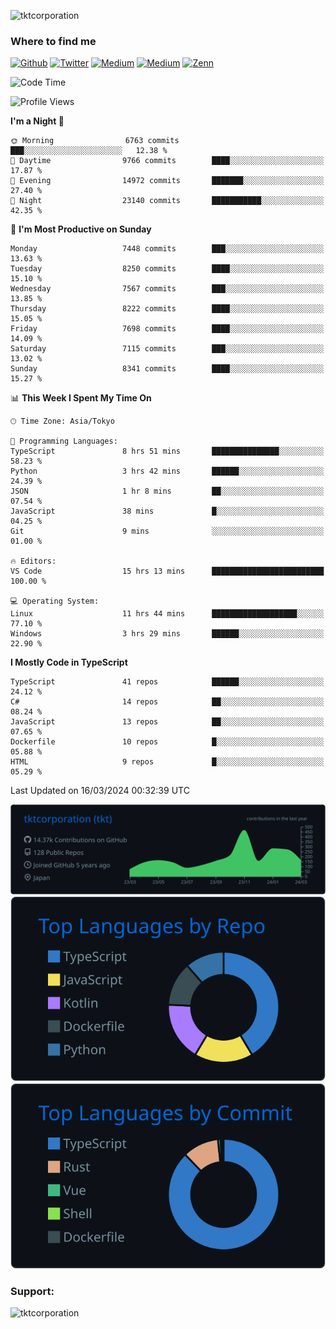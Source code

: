 <p align="left"> <img src="https://komarev.com/ghpvc/?username=tktcorporation&label=Profile%20views&color=0e75b6&style=flat" alt="tktcorporation" /> </p>

<h3>Where to find me</h3>
<p>
<a href="https://github.com/tktcorporation" target="_blank"><img alt="Github" src="https://img.shields.io/badge/GitHub-%2312100E.svg?&style=for-the-badge&logo=Github&logoColor=white" /></a>
<a href="https://twitter.com/tktcorporation" target="_blank"><img alt="Twitter" src="https://img.shields.io/badge/twitter-%231DA1F2.svg?&style=for-the-badge&logo=twitter&logoColor=white" /></a>
<a href="https://www.linkedin.com/in/tktcorporation" target="_blank"><img alt="Medium" src="https://img.shields.io/badge/linkdin-0a66c2.svg?&style=for-the-badge&logo=linkedin&logoColor=white" /></a>
<a href="https://qiita.com/tktcorporation" target="_blank"><img alt="Medium" src="https://img.shields.io/badge/qiita-55C500.svg?&style=for-the-badge&logo=qiita&logoColor=white" /></a>
<a href="https://zenn.dev/tktcorporation" target="_blank"><img alt="Zenn" src="https://img.shields.io/badge/Zenn-3EA8FF.svg?&style=for-the-badge&logo=Zenn&logoColor=white" /></a>
</p>
  
<!--START_SECTION:waka-->
![Code Time](http://img.shields.io/badge/Code%20Time-1%2C442%20hrs%204%20mins-blue)

![Profile Views](http://img.shields.io/badge/Profile%20Views-5-blue)

**I'm a Night 🦉** 

```text
🌞 Morning                6763 commits        ███░░░░░░░░░░░░░░░░░░░░░░   12.38 % 
🌆 Daytime                9766 commits        ████░░░░░░░░░░░░░░░░░░░░░   17.87 % 
🌃 Evening                14972 commits       ███████░░░░░░░░░░░░░░░░░░   27.40 % 
🌙 Night                  23140 commits       ███████████░░░░░░░░░░░░░░   42.35 % 
```
📅 **I'm Most Productive on Sunday** 

```text
Monday                   7448 commits        ███░░░░░░░░░░░░░░░░░░░░░░   13.63 % 
Tuesday                  8250 commits        ████░░░░░░░░░░░░░░░░░░░░░   15.10 % 
Wednesday                7567 commits        ███░░░░░░░░░░░░░░░░░░░░░░   13.85 % 
Thursday                 8222 commits        ████░░░░░░░░░░░░░░░░░░░░░   15.05 % 
Friday                   7698 commits        ████░░░░░░░░░░░░░░░░░░░░░   14.09 % 
Saturday                 7115 commits        ███░░░░░░░░░░░░░░░░░░░░░░   13.02 % 
Sunday                   8341 commits        ████░░░░░░░░░░░░░░░░░░░░░   15.27 % 
```


📊 **This Week I Spent My Time On** 

```text
🕑︎ Time Zone: Asia/Tokyo

💬 Programming Languages: 
TypeScript               8 hrs 51 mins       ███████████████░░░░░░░░░░   58.23 % 
Python                   3 hrs 42 mins       ██████░░░░░░░░░░░░░░░░░░░   24.39 % 
JSON                     1 hr 8 mins         ██░░░░░░░░░░░░░░░░░░░░░░░   07.54 % 
JavaScript               38 mins             █░░░░░░░░░░░░░░░░░░░░░░░░   04.25 % 
Git                      9 mins              ░░░░░░░░░░░░░░░░░░░░░░░░░   01.00 % 

🔥 Editors: 
VS Code                  15 hrs 13 mins      █████████████████████████   100.00 % 

💻 Operating System: 
Linux                    11 hrs 44 mins      ███████████████████░░░░░░   77.10 % 
Windows                  3 hrs 29 mins       ██████░░░░░░░░░░░░░░░░░░░   22.90 % 
```

**I Mostly Code in TypeScript** 

```text
TypeScript               41 repos            ██████░░░░░░░░░░░░░░░░░░░   24.12 % 
C#                       14 repos            ██░░░░░░░░░░░░░░░░░░░░░░░   08.24 % 
JavaScript               13 repos            ██░░░░░░░░░░░░░░░░░░░░░░░   07.65 % 
Dockerfile               10 repos            █░░░░░░░░░░░░░░░░░░░░░░░░   05.88 % 
HTML                     9 repos             █░░░░░░░░░░░░░░░░░░░░░░░░   05.29 % 
```




 Last Updated on 16/03/2024 00:32:39 UTC
<!--END_SECTION:waka-->

[![](https://raw.githubusercontent.com/tktcorporation/tktcorporation/master/profile-summary-card-output/github_dark/0-profile-details.svg)](https://github.com/vn7n24fzkq/github-profile-summary-cards)
[![](https://raw.githubusercontent.com/tktcorporation/tktcorporation/master/profile-summary-card-output/github_dark/1-repos-per-language.svg)](https://github.com/vn7n24fzkq/github-profile-summary-cards) [![](https://raw.githubusercontent.com/tktcorporation/tktcorporation/master/profile-summary-card-output/github_dark/2-most-commit-language.svg)](https://github.com/vn7n24fzkq/github-profile-summary-cards)

<h3 align="left">Support:</h3>
<p><a href="https://www.buymeacoffee.com/tktcorporation"> <img align="left" src="https://cdn.buymeacoffee.com/buttons/v2/default-yellow.png" height="50" width="210" alt="tktcorporation" /></a></p><br><br>
